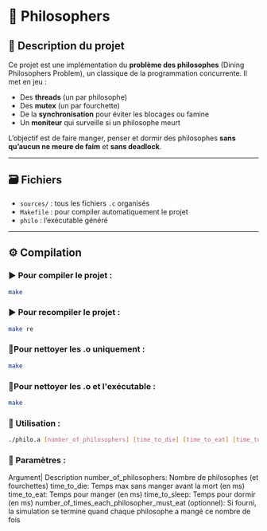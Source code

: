 # 🧠 Philosophers

## 🧾 Description du projet

Ce projet est une implémentation du **problème des philosophes** (Dining Philosophers Problem), un classique de la programmation concurrente. Il met en jeu :

- Des **threads** (un par philosophe)
- Des **mutex** (un par fourchette)
- De la **synchronisation** pour éviter les blocages ou famine
- Un **moniteur** qui surveille si un philosophe meurt

L’objectif est de faire manger, penser et dormir des philosophes **sans qu’aucun ne meure de faim** et **sans deadlock**.

---

## 🗃️ Fichiers

- `sources/` : tous les fichiers `.c` organisés
- `Makefile` : pour compiler automatiquement le projet
- `philo` : l’exécutable généré

---

## ⚙️ Compilation

### ▶️ Pour compiler le projet :

```bash
make
```
### ▶️ Pour recompiler le projet :

```bash
make re
```
###  🧹Pour nettoyer les .o uniquement :

```bash
make
```
###  🧹Pour nettoyer les .o et l'exécutable :

```bash
make
```
###  🚀 Utilisation :

```bash
./philo.a [number_of_philosophers] [time_to_die] [time_to_eat] [time_to_sleep] [number_of_times_each_philosopher_must_eat]

```
###  🧩 Paramètres :
Argument|	Description
number_of_philosophers:	Nombre de philosophes (et fourchettes)
time_to_die:	Temps max sans manger avant la mort (en ms)
time_to_eat:	Temps pour manger (en ms)
time_to_sleep:	Temps pour dormir (en ms)
number_of_times_each_philosopher_must_eat (optionnel):	Si fourni, la simulation se termine quand chaque philosophe a mangé ce nombre de fois

